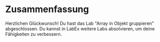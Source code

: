 # Zusammenfassung

Herzlichen Glückwunsch! Du hast das Lab "Array in Objekt gruppieren" abgeschlossen. Du kannst in LabEx weitere Labs absolvieren, um deine Fähigkeiten zu verbessern.
